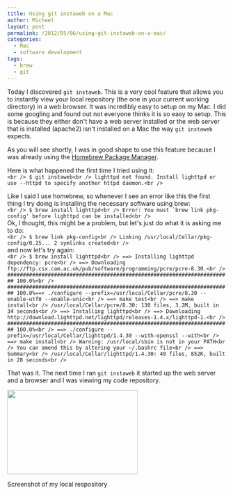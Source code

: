 ```yaml
---
title: Using git instaweb on a Mac
author: Michael
layout: post
permalink: /2012/05/06/using-git-instaweb-on-a-mac/
categories:
  - Mac
  - software development
tags:
  - brew
  - git
---
```

Today I discovered `git instaweb`. This is a very cool feature that allows you to instantly view your local repository (the one in your current working directory) in a web browser. It was incredibly easy to setup on my Mac. I did some googling and found out not everyone thinks it is so easy to setup. This is because they either don't have a web server installed or the web server that is installed (apache2) isn't installed on a Mac the way `git instaweb` expects.  
<!--more-->

As you will see shortly, I was in good shape to use this feature because I was already using the [Homebrew Package Manager][1].

Here is what happened the first time I tried using it:  
`<br />
$ git instaweb<br />
lighttpd not found. Install lighttpd or use --httpd to specify another httpd daemon.<br />
`

Like I said I use homebrew, so whenever I see an error like this the first thing I try doing is installing the necessary software using brew:  
``<br />
$ brew install lighttpd<br />
Error: You must `brew link pkg-config' before lighttpd can be installed<br />
``  
Ok, I thought, this might be a problem, but let's just do what it is asking me to do:  
`<br />
$ brew link pkg-config<br />
Linking /usr/local/Cellar/pkg-config/0.25... 2 symlinks created<br />
`  
and now let's try again:  
`<br />
$ brew install lighttpd<br />
==> Installing lighttpd dependency: pcre<br />
==> Downloading ftp://ftp.csx.cam.ac.uk/pub/software/programming/pcre/pcre-8.30.<br />
######################################################################## 100.0%<br />
######################################################################## 100.0%==> ./configure --prefix=/usr/local/Cellar/pcre/8.30 --enable-utf8 --enable-unic<br />
==> make test<br />
==> make install<br />
/usr/local/Cellar/pcre/8.30: 130 files, 3.2M, built in 34 seconds<br />
==> Installing lighttpd<br />
==> Downloading http://download.lighttpd.net/lighttpd/releases-1.4.x/lighttpd-1.<br />
######################################################################## 100.0%<br />
==> ./configure --prefix=/usr/local/Cellar/lighttpd/1.4.30 --with-openssl --with<br />
==> make install<br />
Warning: /usr/local/sbin is not in your PATH<br />
You can amend this by altering your ~/.bashrc file<br />
==> Summary<br />
/usr/local/Cellar/lighttpd/1.4.30: 40 files, 852K, built in 28 seconds<br />
`

That was it. The next time I ran `git instaweb` it started up the web server and a browser and I was viewing my code repository.

<div id="attachment_452" style="width: 310px" class="wp-caption aligncenter">
  <a href="http://loominate.net/wp-content/uploads/2012/05/git-instaweb-screenshot1.png"><img src="http://loominate.net/wp-content/uploads/2012/05/git-instaweb-screenshot1-300x194.png" alt="" title="Screenshot of my local repository" width="300" height="194" class="size-medium wp-image-452" /></a>
  
  <p class="wp-caption-text">
    Screenshot of my local respository
  </p>
</div>

 [1]: http://mxcl.github.com/homebrew/ "Homebrew Package Manager"
